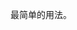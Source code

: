 <!--order: 0
title:
  zh-CN: 基本
  en-US: Basic

## zh-CN-->

最简单的用法。

<!--## en-US

The simplest usage.

```html

```
-->
